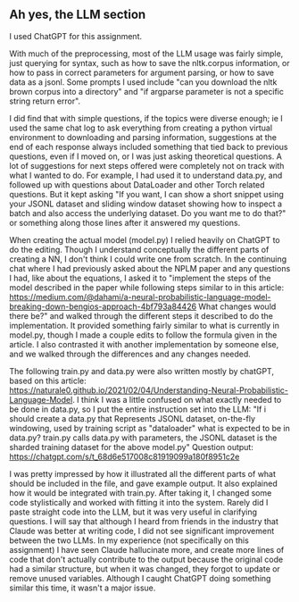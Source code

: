 ## Ah yes, the LLM section

I used ChatGPT for this assignment. 

With much of the preprocessing, most of the LLM usage was fairly simple, just querying for syntax, such as how to save the nltk.corpus information, or how to pass in correct parameters for argument parsing, or how to save data as a jsonl. Some prompts I used include "can you download the nltk brown corpus into a directory" and "if argparse parameter is not a specific string return error". 

I did find that with simple questions, if the topics were diverse enough; ie I used the same chat log to ask everything from creating a python virtual environment to downloading and parsing information, suggestions at the end of each response always included something that tied back to previous questions, even if I moved on, or I was just asking theoretical questions. A lot of suggestions for next steps offered were completely not on track with what I wanted to do. For example, I had used it to understand data.py, and followed up with questions about DataLoader and other Torch related questions. But it kept asking "If you want, I can show a short snippet using your JSONL dataset and sliding window dataset showing how to inspect a batch and also access the underlying dataset. Do you want me to do that?" or something along those lines after it answered my questions. 

When creating the actual model (model.py) I relied heavily on ChatGPT to do the editing. Though I understand conceptually the different parts of creating a NN, I don't think I could write one from scratch. In the continuing chat where I had previously asked about the NPLM paper and any questions I had, like about the equations, I asked it to "implement the steps of the model described in the paper while following steps similar to in this article: https://medium.com/@dahami/a-neural-probabilistic-language-model-breaking-down-bengios-approach-4bf793a84426 What changes would there be?" and walked through the different steps it described to do the implementation. It provided something fairly similar to what is currently in model.py, though I made a couple edits to follow the formula given in the article. I also contrasted it with another implementation by someone else, and we walked through the differences and any changes needed. 

The following train.py and data.py were also written mostly by chatGPT, based on this article: https://naturale0.github.io/2021/02/04/Understanding-Neural-Probabilistic-Language-Model. I think I was a little confused on what exactly needed to be done in data.py, so I put the entire instruction set into the LLM: "If i should create a data.py that Represents JSONL dataset, on-the-fly windowing, used by training script as "dataloader" what is expected to be in data.py? train.py calls data.py with parameters, the JSONL dataset is the sharded training dataset for the above model.py" Question output: https://chatgpt.com/s/t_68d6e517008c81919099a180f8951c2e 

I was pretty impressed by how it illustrated all the different parts of what should be included in the file, and gave example output. It also explained how it would be integrated with train.py. After taking it, I changed some code stylistically and worked with fitting it into the system. Rarely did I paste straight code into the LLM, but it was very useful in clarifying questions. I will say that although I heard from friends in the industry that Claude was better at writing code, I did not see significant improvement between the two LLMs. In my experience (not specifically on this assignment) I have seen Claude hallucinate more, and create more lines of code that don't actually contribute to the output because the original code had a similar structure, but when it was changed, they forgot to update or remove unused variables. Although I caught ChatGPT doing something similar this time, it wasn't a major issue. 
